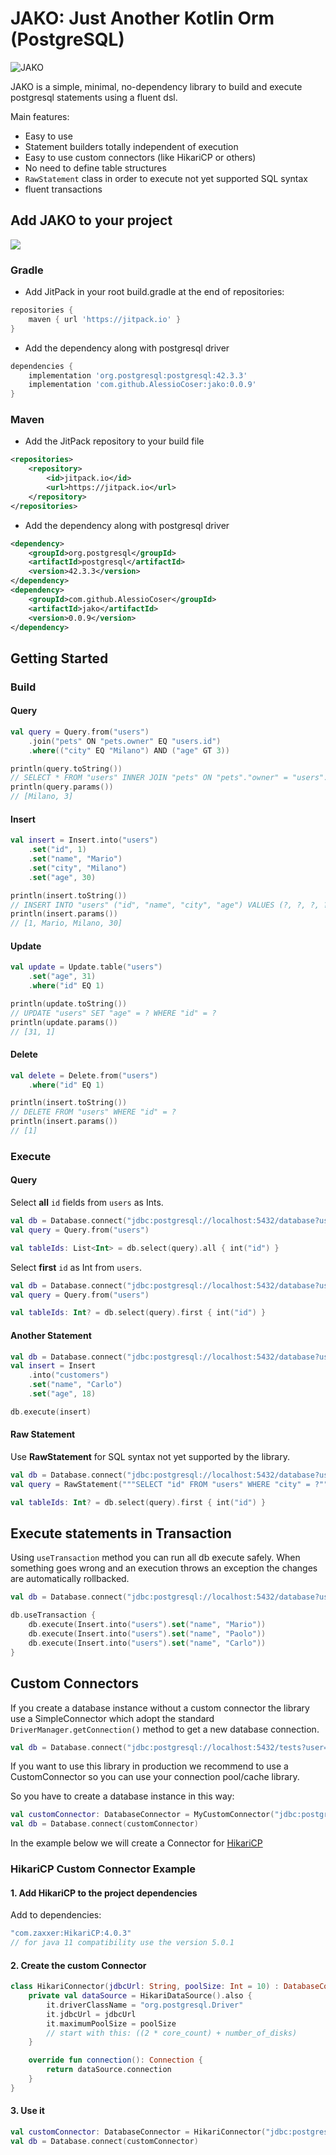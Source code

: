 # JAKO: Just Another Kotlin Orm (PostgreSQL)
![JAKO](./jako.png)

JAKO is a simple, minimal, no-dependency library to build and execute postgresql statements using a fluent dsl.

Main features:
- Easy to use
- Statement builders totally independent of execution
- Easy to use custom connectors (like HikariCP or others)
- No need to define table structures
- `RawStatement` class in order to execute not yet supported SQL syntax
- fluent transactions

## Add JAKO to your project
[![](https://jitpack.io/v/AlessioCoser/jako.svg)](https://jitpack.io/#AlessioCoser/jako)

### Gradle
- Add JitPack in your root build.gradle at the end of repositories:
```groovy
repositories {
    maven { url 'https://jitpack.io' }
}
```

- Add the dependency along with postgresql driver
```groovy
dependencies {
    implementation 'org.postgresql:postgresql:42.3.3'
    implementation 'com.github.AlessioCoser:jako:0.0.9'
}
```

### Maven
- Add the JitPack repository to your build file
```xml
<repositories>
    <repository>
        <id>jitpack.io</id>
        <url>https://jitpack.io</url>
    </repository>
</repositories>
```
- Add the dependency along with postgresql driver
```xml
<dependency>
    <groupId>org.postgresql</groupId>
    <artifactId>postgresql</artifactId>
    <version>42.3.3</version>
</dependency>
<dependency>
    <groupId>com.github.AlessioCoser</groupId>
    <artifactId>jako</artifactId>
    <version>0.0.9</version>
</dependency>
```

## Getting Started
### Build
#### Query
```kotlin
val query = Query.from("users")
    .join("pets" ON "pets.owner" EQ "users.id")
    .where(("city" EQ "Milano") AND ("age" GT 3))

println(query.toString())
// SELECT * FROM "users" INNER JOIN "pets" ON "pets"."owner" = "users"."id" WHERE ("city" = ? AND "age" > ?)
println(query.params())
// [Milano, 3]
```
#### Insert
```kotlin
val insert = Insert.into("users")
    .set("id", 1)
    .set("name", "Mario")
    .set("city", "Milano")
    .set("age", 30)

println(insert.toString())
// INSERT INTO "users" ("id", "name", "city", "age") VALUES (?, ?, ?, ?)
println(insert.params())
// [1, Mario, Milano, 30]
```
#### Update
```kotlin
val update = Update.table("users")
    .set("age", 31)
    .where("id" EQ 1)

println(update.toString())
// UPDATE "users" SET "age" = ? WHERE "id" = ?
println(update.params())
// [31, 1]
```
#### Delete
```kotlin
val delete = Delete.from("users")
    .where("id" EQ 1)

println(insert.toString())
// DELETE FROM "users" WHERE "id" = ?
println(insert.params())
// [1]
```

### Execute
#### Query
Select **all** `id` fields from `users` as Ints.

```kotlin
val db = Database.connect("jdbc:postgresql://localhost:5432/database?user=user&password=password")
val query = Query.from("users")

val tableIds: List<Int> = db.select(query).all { int("id") }
```
Select **first** `id` as Int from `users`.

```kotlin
val db = Database.connect("jdbc:postgresql://localhost:5432/database?user=user&password=password")
val query = Query.from("users")

val tableIds: Int? = db.select(query).first { int("id") }
```

#### Another Statement
```kotlin
val db = Database.connect("jdbc:postgresql://localhost:5432/database?user=user&password=password")
val insert = Insert
    .into("customers")
    .set("name", "Carlo")
    .set("age", 18)

db.execute(insert)
```

#### Raw Statement
Use **RawStatement** for SQL syntax not yet supported by the library.

```kotlin
val db = Database.connect("jdbc:postgresql://localhost:5432/database?user=user&password=password")
val query = RawStatement("""SELECT "id" FROM "users" WHERE "city" = ?""", listOf("Milano"))

val tableIds: Int? = db.select(query).first { int("id") }
```

## Execute statements in Transaction
Using `useTransaction` method you can run all db execute safely.
When something goes wrong and an execution throws an exception the changes are automatically rollbacked.
```kotlin
val db = Database.connect("jdbc:postgresql://localhost:5432/database?user=user&password=password")

db.useTransaction {
    db.execute(Insert.into("users").set("name", "Mario"))
    db.execute(Insert.into("users").set("name", "Paolo"))
    db.execute(Insert.into("users").set("name", "Carlo"))
}
```

## Custom Connectors
If you create a database instance without a custom connector the library use a SimpleConnector which adopt the standard `DriverManager.getConnection()` method to get a new database connection.

```kotlin
val db = Database.connect("jdbc:postgresql://localhost:5432/tests?user=user&password=password")
```

If you want to use this library in production we recommend to use a CustomConnector so you can use your connection pool/cache library.

So you have to create a database instance in this way:
```kotlin
val customConnector: DatabaseConnector = MyCustomConnector("jdbc:postgresql://localhost:5432/tests?user=user&password=password")
val db = Database.connect(customConnector)
```

In the example below we will create a Connector for [HikariCP](https://github.com/brettwooldridge/HikariCP)

### HikariCP Custom Connector Example
#### 1. Add HikariCP to the project dependencies
Add to dependencies:
```groovy
"com.zaxxer:HikariCP:4.0.3"
// for java 11 compatibility use the version 5.0.1
```

#### 2. Create the custom Connector

```kotlin
class HikariConnector(jdbcUrl: String, poolSize: Int = 10) : DatabaseConnector {
    private val dataSource = HikariDataSource().also {
        it.driverClassName = "org.postgresql.Driver"
        it.jdbcUrl = jdbcUrl
        it.maximumPoolSize = poolSize 
        // start with this: ((2 * core_count) + number_of_disks)
    }

    override fun connection(): Connection {
        return dataSource.connection
    }
}
```

#### 3. Use it
```kotlin
val customConnector: DatabaseConnector = HikariConnector("jdbc:postgresql://localhost:5432/tests?user=user&password=password")
val db = Database.connect(customConnector)
```